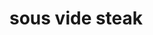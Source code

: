 # sous vide steak

 <script type="application/ld+json">
    {
      "@context": "https://schema.org/",
      "@type": "Recipe",
      "name": "Party Coffee Cake",
      "image": [
        "https://example.com/photos/1x1/photo.jpg",
        "https://example.com/photos/4x3/photo.jpg",
        "https://example.com/photos/16x9/photo.jpg"
      ],
      "author": {
        "@type": "Person",
        "name": "Mary Stone"
      },
      "datePublished": "2018-03-10",
      "description": "This coffee cake is awesome and perfect for parties.",
      "prepTime": "PT20M",
      "cookTime": "PT30M",
      "totalTime": "PT50M",
      "keywords": "cake for a party, coffee",
      "recipeYield": "10",
      "recipeCategory": "Dessert",
      "recipeCuisine": "American",
      "nutrition": {
        "@type": "NutritionInformation",
        "calories": "270 calories"
      },
      "recipeIngredient": [
        "2 cups of flour",
        "3/4 cup white sugar",
        "2 teaspoons baking powder",
        "1/2 teaspoon salt",
        "1/2 cup butter",
        "2 eggs",
        "3/4 cup milk"
        ],
      "recipeInstructions": [
        {
          "@type": "HowToStep",
          "name": "Preheat",
          "text": "Preheat the oven to 350 degrees F. Grease and flour a 9x9 inch pan.",
          "url": "https://example.com/party-coffee-cake#step1",
          "image": "https://example.com/photos/party-coffee-cake/step1.jpg"
        },
        {
          "@type": "HowToStep",
          "name": "Mix dry ingredients",
          "text": "In a large bowl, combine flour, sugar, baking powder, and salt.",
          "url": "https://example.com/party-coffee-cake#step2",
          "image": "https://example.com/photos/party-coffee-cake/step2.jpg"
        },
        {
          "@type": "HowToStep",
          "name": "Add wet ingredients",
          "text": "Mix in the butter, eggs, and milk.",
          "url": "https://example.com/party-coffee-cake#step3",
          "image": "https://example.com/photos/party-coffee-cake/step3.jpg"
        },
        {
          "@type": "HowToStep",
          "name": "Spread into pan",
          "text": "Spread into the prepared pan.",
          "url": "https://example.com/party-coffee-cake#step4",
          "image": "https://example.com/photos/party-coffee-cake/step4.jpg"
        },
        {
          "@type": "HowToStep",
          "name": "Bake",
          "text": "Bake for 30 to 35 minutes, or until firm.",
          "url": "https://example.com/party-coffee-cake#step5",
          "image": "https://example.com/photos/party-coffee-cake/step5.jpg"
        },
        {
          "@type": "HowToStep",
          "name": "Enjoy",
          "text": "Allow to cool and enjoy.",
          "url": "https://example.com/party-coffee-cake#step6",
          "image": "https://example.com/photos/party-coffee-cake/step6.jpg"
        }
      ],
      "aggregateRating": {
        "@type": "AggregateRating",
        "ratingValue": "5",
        "ratingCount": "18"
      },
      "video": {
        "@type": "VideoObject",
        "name": "How to make a Party Coffee Cake",
        "description": "This is how you make a Party Coffee Cake.",
        "thumbnailUrl": [
          "https://example.com/photos/1x1/photo.jpg",
          "https://example.com/photos/4x3/photo.jpg",
          "https://example.com/photos/16x9/photo.jpg"
         ],
        "contentUrl": "http://www.example.com/video123.mp4",
        "embedUrl": "http://www.example.com/videoplayer?video=123",
        "uploadDate": "2018-02-05T08:00:00+08:00",
        "duration": "PT1M33S",
        "interactionStatistic": {
          "@type": "InteractionCounter",
          "interactionType": { "@type": "WatchAction" },
          "userInteractionCount": 2347
        },
        "expires": "2019-02-05T08:00:00+08:00"
      }
    }
    </script>